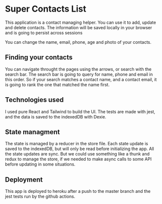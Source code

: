 # Super Contacts List

This application is a contact managing helper. You can use it to add, update and delete contacts.
The information will be saved locally in your browser and is going to persist across sessions

You can change the name, email, phone, age and photo of your contacts.

## Finding your contacts

You can navigate throught the pages using the arrows, or search with the search bar. The search bar is going to query for name, phone and email in this order. So if your search matches a contact name, and a contact email, it is going to rank the one that matched the name first.


## Technologies used

I used pure React and Tailwind to build the UI. The tests are made with jest, and the data is saved to the indexedDB with Dexie.

## State managment

The state is managed by a reducer in the store file. Each state update is saved to the indexedDB, but will only be read before initializing the app. All the state updates are sync. But we could use something like a thunk and redux to manage the store, if we needed to make async calls to some API before updating in some situations.

## Deployment

This app is deployed to heroku after a push to the master branch and the jest tests run by the github actions.